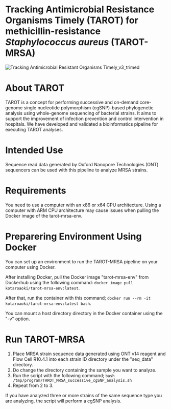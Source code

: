 # Tracking Antimicrobial Resistance Organisms Timely (TAROT) for methicillin-resistance *Staphylococcus aureus* (TAROT-MRSA)

![Tracking Antimicrobial Resistant Organisms Timely_v3_trimed](https://github.com/user-attachments/assets/91b94402-258c-43ce-a836-eae9e4ce1fee)


# About TAROT
TAROT is a concept for performing successive and on-demand core-genome single nucleotide polymorphism (cgSNP)-based phylogenetic analysis using whole-genome sequencing of bacterial strains. It aims to support the improvement of infection prevention and control intervention in hospitals. We have developed and validated a bioinformatics pipeline for executing TAROT analyses.

# Intended Use
Sequence read data generated by Oxford Nanopore Technologies (ONT) sequencers can be used with this pipeline to analyze MRSA strains.

# Requirements
You need to use a computer with an x86 or x64 CPU architecture. Using a computer with ARM CPU architecture may cause issues when pulling the Docker image of the tarot-mrsa-env.  


# Preparering Environment Using Docker
You can set up an environment to run the TAROT-MRSA pipeline on your computer using Docker.

After installing Docker, pull the Docker image "tarot-mrsa-env" from Dockerhub using the following command: 
```docker image pull kotaroaoki/tarot-mrsa-env:latest```.

After that, run the container with this command; ```docker run --rm -it kotaroaoki/tarot-mrsa-env:latest bash```.

You can mount a host directory directory in the Docker container using the "-v" option. 

# Run TAROT-MRSA
1. Place MRSA strain sequence data generated using ONT v14 reagent and Flow Cell R10.4.1 into each strain ID directory under the "seq_data" directory.
2. Do change the directory containing the sample you want to analyze.
3. Run the script with the following command; ```bash /tmp/program/TAROT_MRSA_successive_cgSNP_analysis.sh```
6. Repeat from 2 to 3.

If you have analyzed three or more strains of the same sequence type you are analyzing, the script will perform a cgSNP analysis.  
